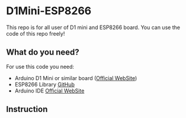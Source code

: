 # D1Mini-ESP8266

This repo is for all user of D1 mini and ESP8266 board.
You can use the code of this repo freely!

## What do you need?

For use this code you need:
- Arduino D1 Mini or similar board ([Official WebSite](https://www.az-delivery.de/products/d1-mini?ls=en))
- ESP8266 Library [GitHub](https://github.com/esp8266/Arduino)
- Arduino IDE [Official WebSite](https://www.arduino.cc/en/Main/Software)

## Instruction
